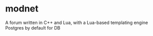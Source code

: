 # modnet
A forum written in C++ and Lua, with a Lua-based templating engine Postgres by default for DB
